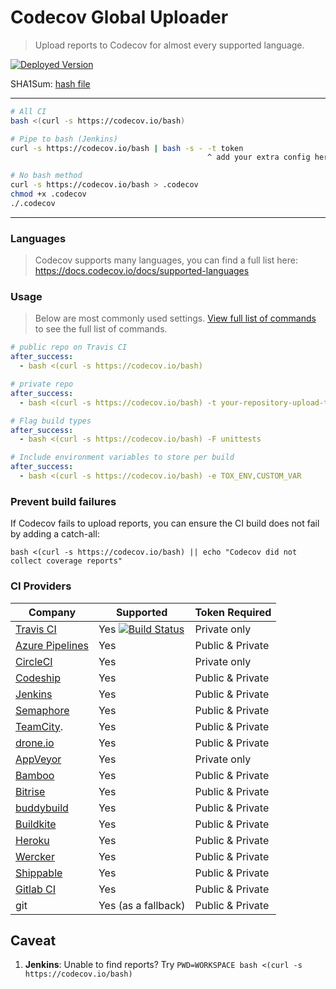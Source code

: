 Codecov Global Uploader
=======================
> Upload reports to Codecov for almost every supported language.

[![Deployed Version](https://codecov.io/bash)](https://codecov.io/bash)

SHA1Sum:  [hash file](https://raw.githubusercontent.com/codecov/codecov-bash/master/SHA1SUM)

------

```bash
# All CI
bash <(curl -s https://codecov.io/bash)

# Pipe to bash (Jenkins)
curl -s https://codecov.io/bash | bash -s - -t token
                                            ^ add your extra config here

# No bash method
curl -s https://codecov.io/bash > .codecov
chmod +x .codecov
./.codecov
```

------

### Languages
> Codecov supports many languages, you can find a full list here: https://docs.codecov.io/docs/supported-languages


### Usage
> Below are most commonly used settings. [View full list of commands](https://github.com/codecov/codecov-bash/blob/master/codecov#L56) to see the full list of commands.

```yaml
# public repo on Travis CI
after_success:
  - bash <(curl -s https://codecov.io/bash)
```

```yaml
# private repo
after_success:
  - bash <(curl -s https://codecov.io/bash) -t your-repository-upload-token
```

```yaml
# Flag build types
after_success:
  - bash <(curl -s https://codecov.io/bash) -F unittests
```

```yaml
# Include environment variables to store per build
after_success:
  - bash <(curl -s https://codecov.io/bash) -e TOX_ENV,CUSTOM_VAR
```


### Prevent build failures
If Codecov fails to upload reports, you can ensure the CI build does not fail by adding a catch-all:

```
bash <(curl -s https://codecov.io/bash) || echo "Codecov did not collect coverage reports"
```


### CI Providers
|                       Company                       |                                                                    Supported                                                                     | Token Required   |
| --------------------------------------------------- | ------------------------------------------------------------------------------------------------------------------------------------------------ | ---------------- |
| [Travis CI](https://travis-ci.org/)                 | Yes [![Build Status](https://secure.travis-ci.org/codecov/codecov-bash.svg?branch=master)](http://travis-ci.org/codecov/codecov-bash)                                                         | Private only     |
| [Azure Pipelines](https://azure.microsoft.com/en-us/services/devops/pipelines/) | Yes                                     | Public & Private |
| [CircleCI](https://circleci.com/)                   | Yes                                                                 | Private only     |
| [Codeship](https://codeship.com/)                   | Yes                                                                                                                  | Public & Private |
| [Jenkins](https://jenkins-ci.org/)                  | Yes                                                                                                          | Public & Private |
| [Semaphore](https://semaphoreci.com/)               | Yes                                                                 | Public & Private |
| [TeamCity](https://www.jetbrains.com/teamcity/).    | Yes                                                                 | Public & Private |
| [drone.io](https://drone.io/)                       | Yes                                                                                                 | Public & Private |
| [AppVeyor](http://www.appveyor.com/)                | Yes                                                                  | Private only     |
| [Bamboo](https://www.atlassian.com/software/bamboo) | Yes                                                                 | Public & Private |
| [Bitrise](https://bitrise.io/)                      | Yes                                                                                                                                    | Public & Private |
| [buddybuild](https://buddybuild.com)                | Yes                                                                  | Public & Private |
| [Buildkite](https://buildkite.com)                  | Yes                                                                 | Public & Private |
| [Heroku](https://heroku.com)                        | Yes                                                                 | Public & Private |
| [Wercker](http://wercker.com/)                      | Yes                                                                                                                                              | Public & Private |
| [Shippable](http://www.shippable.com/)              | Yes                                                                                                                                              | Public & Private |
| [Gitlab CI](https://about.gitlab.com/gitlab-ci/)    | Yes                                                                                                                                              | Public & Private |
| git                                                 | Yes (as a fallback)                                                                                                                              | Public & Private |


## Caveat

1. **Jenkins**: Unable to find reports? Try `PWD=WORKSPACE bash <(curl -s https://codecov.io/bash)`
